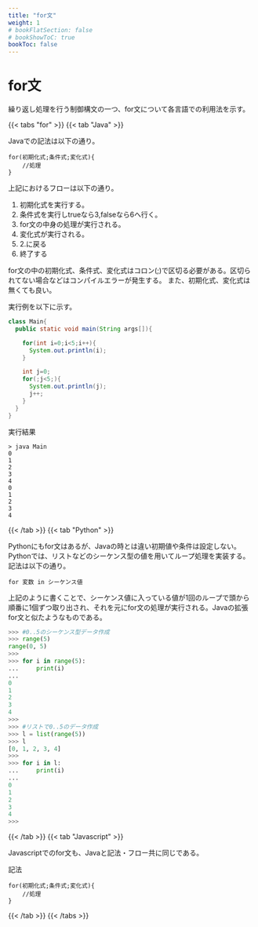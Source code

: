 ```yaml
---
title: "for文"
weight: 1
# bookFlatSection: false
# bookShowToC: true
bookToc: false
---
```


# for文

繰り返し処理を行う制御構文の一つ、for文について各言語での利用法を示す。  

{{< tabs "for" >}}
{{< tab "Java" >}}

Javaでの記法は以下の通り。

```
for(初期化式;条件式;変化式){
    //処理
}
```

上記におけるフローは以下の通り。  

1. 初期化式を実行する。
2. 条件式を実行しtrueなら3,falseなら6へ行く。
3. for文の中身の処理が実行される。
4. 変化式が実行される。
5. 2.に戻る
6. 終了する

for文の中の初期化式、条件式、変化式はコロン(;)で区切る必要がある。区切られてない場合などはコンパイルエラーが発生する。
また、初期化式、変化式は無くても良い。  

実行例を以下に示す。  

```java
class Main{
  public static void main(String args[]){

    for(int i=0;i<5;i++){
      System.out.println(i);
    }

    int j=0;
    for(;j<5;){
      System.out.println(j);
      j++;
    }
  }
}
```

実行結果

```
> java Main      
0
1
2
3
4
0
1
2
3
4
```

{{< /tab >}}
{{< tab "Python" >}}

Pythonにもfor文はあるが、Javaの時とは違い初期値や条件は設定しない。  
Pythonでは、リストなどのシーケンス型の値を用いてループ処理を実装する。記法は以下の通り。  

`for 変数 in シーケンス値`

上記のように書くことで、シーケンス値に入っている値が1回のループで頭から順番に1個ずつ取り出され、それを元にfor文の処理が実行される。Javaの拡張for文と似たようなものである。  


```python
>>> #0..5のシーケンス型データ作成
>>> range(5)         
range(0, 5)
>>> 
>>> for i in range(5):
...     print(i)
... 
0
1
2
3
4
>>>
>>> #リストで0..5のデータ作成
>>> l = list(range(5)) 
>>> l
[0, 1, 2, 3, 4]
>>>
>>> for i in l:
...     print(i)
... 
0
1
2
3
4
>>> 
```

{{< /tab >}}
{{< tab "Javascript" >}}

Javascriptでのfor文も、Javaと記法・フロー共に同じである。

記法

```
for(初期化式;条件式;変化式){
    //処理
}
```


{{< /tab >}}
{{< /tabs >}}